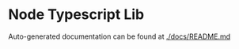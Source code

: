 # Node Typescript Lib

Auto-generated documentation can be found at [./docs/README.md](./docs/README.md)